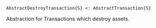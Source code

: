 ```
AbstractDestroyTransaction{S} <: AbstractTransaction{S}
```

Abstraction for Transactions which destroy assets.
